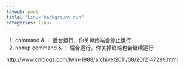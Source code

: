 ```yaml
---
layout: post
title: "Linux backgrount run"
categories: linux
---
```


1. command & ： 后台运行，你关掉终端会停止运行
2. nohup command & ： 后台运行，你关掉终端也会继续运行

http://www.cnblogs.com/lwm-1988/archive/2011/08/20/2147299.html
